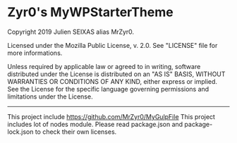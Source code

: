 # Zyr0's MyWPStarterTheme

Copyright 2019 Julien SEIXAS alias MrZyr0.

Licensed under the Mozilla Public License, v. 2.0.
See "LICENSE" file for more informations.

Unless required by applicable law or agreed to in writing, software
distributed under the License is distributed on an "AS IS" BASIS,
WITHOUT WARRANTIES OR CONDITIONS OF ANY KIND, either express or implied.
See the License for the specific language governing permissions and
limitations under the License.

-----

This project include https://github.com/MrZyr0/MyGulpFile
This project includes lot of nodes module. Please read package.json and package-lock.json to check their own licenses.
